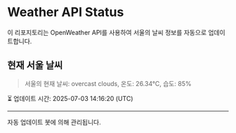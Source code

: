 
# Weather API Status

이 리포지토리는 OpenWeather API를 사용하여 서울의 날씨 정보를 자동으로 업데이트합니다.

## 현재 서울 날씨
> 서울의 현재 날씨: overcast clouds, 온도: 26.34°C, 습도: 85%

⏳ 업데이트 시간: 2025-07-03 14:16:20 (UTC)

---
자동 업데이트 봇에 의해 관리됩니다.
